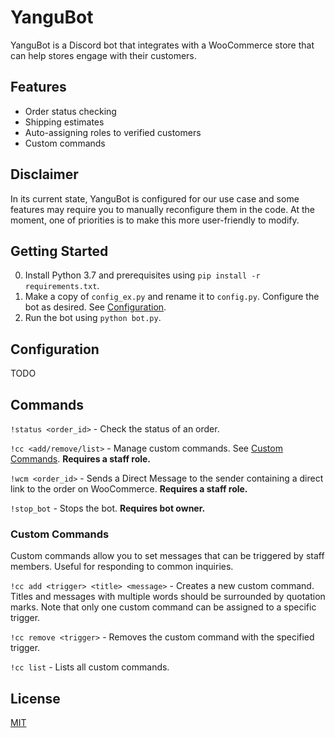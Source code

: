 # YanguBot
 
YanguBot is a Discord bot that integrates with a WooCommerce store that can help stores engage with their customers.

## Features

- Order status checking
- Shipping estimates
- Auto-assigning roles to verified customers
- Custom commands

## Disclaimer

In its current state, YanguBot is configured for our use case and some features may require you to manually reconfigure them in the code. At the moment, one of priorities is to make this more user-friendly to modify.

## Getting Started

0. Install Python 3.7 and prerequisites using `pip install -r requirements.txt`.
1. Make a copy of `config_ex.py` and rename it to `config.py`. Configure the bot as desired. See [Configuration](##configuration).
2. Run the bot using `python bot.py`.

## Configuration

TODO

## Commands

`!status <order_id>` - Check the status of an order.

`!cc <add/remove/list>` - Manage custom commands. See [Custom Commands](###custom-commands). **Requires a staff role.**

`!wcm <order_id>` - Sends a Direct Message to the sender containing a direct link to the order on WooCommerce. **Requires a staff role.**

`!stop_bot` - Stops the bot. **Requires bot owner.**

### Custom Commands

Custom commands allow you to set messages that can be triggered by staff members. Useful for responding to common inquiries.

`!cc add <trigger> <title> <message>` - Creates a new custom command. Titles and messages with multiple words should be surrounded by quotation marks. Note that only one custom command can be assigned to a specific trigger.

`!cc remove <trigger>` - Removes the custom command with the specified trigger.

`!cc list` - Lists all custom commands.

## License

[MIT](LICENSE)
